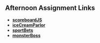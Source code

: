 ## Afternoon Assignment Links

* **[scoreboardJS]( https://github.com/khilek/scoreboardJS )**
* **[iceCreamParlor]( https://github.com/khilek/iceCreamParlor )**
* **[sportBets]( https://github.com/khilek/sportBets )**
* **[monsterBoss]( https://github.com/khilek/boss-monster )**
